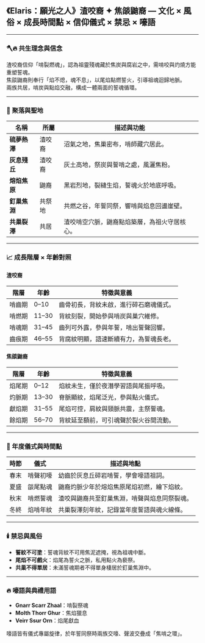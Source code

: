 
## 《Elaris：願光之人》渣咬裔 ✦ 焦燄鼬裔 — 文化 × 風俗 × 成長時間點 × 信仰儀式 × 禁忌 × 嚎語

---

### 🪓🔥 共生理念與信念  

渣咬裔信仰「啃裂燃魂」，認為祖靈殘魂藏於焦炭與腐岩之中，需啃咬與灼燒方能重塑誓魂。  
焦燄鼬裔則奉行「焰不熄，魂不息」，以尾焰點燃誓火，引導祖魂迴歸地脈。  
兩族共居，啃炭與點焰交融，構成一體兩面的誓魂循環。

---

### 🌋 聚落與聖地  

| 名稱         | 所屬   | 描述與功能                                   |
|--------------|--------|----------------------------------------------|
| **硫夢熱澤**     | 渣咬裔 | 沼氣之地，焦巢密布，啃師藏穴居此。               |
| **灰息殘丘**     | 渣咬裔 | 灰土高地，祭炭與誓啃之處，風灑焦粉。             |
| **熔焰焦原**     | 鼬裔   | 黑岩烈地，裂縫生焰，誓魂火於地底呼吸。           |
| **釘巢焦淵**     | 共祭地 | 共燃之谷，年誓同祭，響啃與焰息回盪崖壁。         |
| **共巢裂澤**     | 共居   | 渣咬啃空穴脈，鼬裔點焰築層，為祖火守居核心。     |

---

### 📈 成長階層 × 年齡對照  

#### 渣咬裔

| 階層       | 年齡    | 特徵與意義 |
|------------|---------|------------|
| 啃齒期     | 0–10    | 齒骨初長，背紋未啟，進行碎石磨魂儀式。  |
| 啃燃期     | 11–30   | 背紋刻裂，開始參與啃炭與巢穴維修。  |
| 啃魂期     | 31–45   | 齒列可外露，參與年誓，啃出誓聲回響。  |
| 齒痕期     | 46–55   | 背腐紋明顯，語速斷續有力，為誓魂長老。  |

#### 焦燄鼬裔

| 階層       | 年齡    | 特徵與意義 |
|------------|---------|------------|
| 焰尾期     | 0–12    | 焰紋未生，僅於夜潛學習語與尾振呼吸。  |
| 灼脈期     | 13–30   | 脊脈顯紋，焰尾泛光，參與點火儀式。  |
| 獻焰期     | 31–55   | 尾焰可控，肩紋與頸脈共震，主祭誓魂。  |
| 餘焰期     | 56–70   | 背紋延至額前，可引魂聲於裂火谷間流動。  |

---

### 📆 年度儀式與時間點  

| 時節   | 儀式           | 描述與地點                              |
|--------|----------------|-----------------------------------------|
| 春末   | 啃聲初嚎       | 幼齒於灰息丘碎岩啃誓，學會嚎語祖詞。  |
| 夏盛   | 燄尾點魂       | 鼬裔灼脈少年於熔焰焦原尾焰初燃，繪下焰紋。  |
| 秋末   | 啃燃誓魂       | 渣咬與鼬裔共至釘巢焦淵，啃聲與焰息同祭裂魂。  |
| 冬終   | 焰啃年紋       | 共巢裂澤刻年紋，記錄當年度誓語與魂火線條。  |

---

### 🕯️ 禁忌與風俗  

- **誓紋不可塗**：誓魂背紋不可用焦泥遮掩，視為祖魂中斷。  
- **尾焰不可戲火**：焰尾為誓火之脈，私用點火為褻祭。  
- **共巢不得單居**：未滿誓魂期者不得單身棲居於釘巢焦淵中。

---

### 🔥 嚎語與典禮用語  

- **Gnarr Scarr Zhaal**：啃裂祭魂  
- **Molth Thorr Ghur**：焦焰獵息  
- **Veirr Ssur Orn**：焰尾獻血  

嚎語皆有儀式專屬旋律，於年誓同祭時兩族交嚎、聲波交疊成「焦啃之環」。

